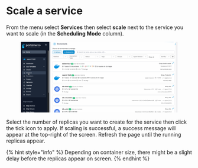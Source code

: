 # Scale a service

From the menu select **Services** then select **scale** next to the service you want to scale (in the **Scheduling Mode** column).

<figure><img src="../../../.gitbook/assets/2.15-docker_services_scale.gif" alt=""><figcaption></figcaption></figure>

Select the number of replicas you want to create for the service then click the tick icon to apply. If scaling is successful, a success message will appear at the top-right of the screen. Refresh the page until the running replicas appear.

{% hint style="info" %}
Depending on container size, there might be a slight delay before the replicas appear on screen.
{% endhint %}
